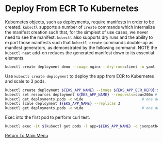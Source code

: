 # Deploy From ECR To Kubernetes

Kubernetes objects, such as deployments, require manifests in order to be created. `kubectl` supports a number of `create` commands which internalize the manifest creation such that, for the simplest of use cases, we never need to see the manifest. `kubectl` also supports dry runs and the ability to export those manifests such that `kubectl create` commands double-up as manifest generators, as demonstrated by the following command. NOTE the `kubectl neat` add-on reduces the generated manifest down to its essential elements.
```bash
kubectl create deployment demo --image nginx --dry-run=client -o yaml | kubectl neat
```

Use `kubectl create deployment` to deploy the app from ECR to Kubernetes and scale to 3 pods.
```bash
kubectl create deployment ${EKS_APP_NAME} --image ${EKS_APP_ECR_REPO}:${EKS_APP_VERSION}
kubectl set resources deployment ${EKS_APP_NAME} --requests=cpu=200m # set a reasonable resource allocation (for scaling)
kubectl get deployments,pods -o wide                           # one deployment, one pod
kubectl scale deployment ${EKS_APP_NAME} --replicas 3
kubectl get deployments,pods -o wide                           # one deployment, three pods
```

Exec into the first pod to perform curl test.
```bash
kubectl exec -it $(kubectl get pods -l app=${EKS_APP_NAME} -o jsonpath='{.items[0].metadata.name}') -- curl localhost:80
```

[Return To Main Menu](/README.md)
